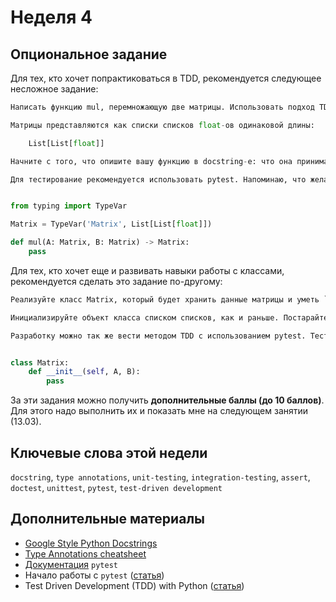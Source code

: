 # Неделя 4

## Опциональное задание

Для тех, кто хочет попрактиковаться в TDD, рекомендуется следующее несложное задание:

```python
Написать функцию mul, перемножающую две матрицы. Использовать подход TDD — сначала писать тесты, потом код.

Матрицы представляются как списки списков float-ов одинаковой длины:

    List[List[float]]

Начните с того, что опишите вашу функцию в docstring-е: что она принимает, что возвращает, какие типы значений и как она себя ведет, если встречается непредвиденная ситуация. Постарайтесь написать функцию, которую нельзя `повалить` никак.

Для тестирование рекомендуется использовать pytest. Напоминаю, что желательно следовать принципу `один тест — один assert`.


from typing import TypeVar

Matrix = TypeVar('Matrix', List[List[float]])

def mul(A: Matrix, B: Matrix) -> Matrix:
    pass
```

Для тех, кто хочет еще и развивать навыки работы с классами, рекомендуется сделать это задание по-другому:

```python
Реализуйте класс Matrix, который будет хранить данные матрицы и уметь `умножаться` (метод __mul__). Для удобства, реализуйте генераторы, которые будут возвращать строки и столбцы матрицы.

Инициализируйте объект класса списком списков, как и раньше. Постарайтесь написать `устойчивый` класс, который не вызывает непредвиденных ошибок при использовании. Для этого удобно завести свой exception и вызывать только его.

Разработку можно так же вести методом TDD с использованием pytest. Тесты для удобства можно вынести в отдельный файл.


class Matrix:
    def __init__(self, A, B):
        pass
```

За эти задания можно получить **дополнительные баллы (до 10 баллов)**. Для этого надо выполнить их и показать мне на следующем занятии (13.03).

## Ключевые слова этой недели

`docstring`, `type annotations`, `unit-testing`, `integration-testing`, `assert`, `doctest`, `unittest`, `pytest`, `test-driven development`

## Дополнительные материалы

* [Google Style Python Docstrings](https://sphinxcontrib-napoleon.readthedocs.io/en/latest/example_google.html)
* [Type Annotations cheatsheet](https://mypy.readthedocs.io/en/stable/cheat_sheet_py3.html)
* [Документация](https://docs.pytest.org/en/latest/) `pytest`
* Начало работы с `pytest` ([статья](https://habr.com/ru/post/448782/))
* Test Driven Development (TDD) with Python ([статья](https://rubikscode.net/2019/03/04/test-driven-development-tdd-with-python/))
